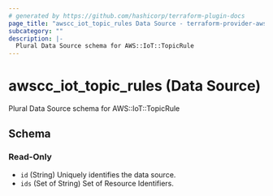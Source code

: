 ```yaml
---
# generated by https://github.com/hashicorp/terraform-plugin-docs
page_title: "awscc_iot_topic_rules Data Source - terraform-provider-awscc"
subcategory: ""
description: |-
  Plural Data Source schema for AWS::IoT::TopicRule
---
```


# awscc_iot_topic_rules (Data Source)

Plural Data Source schema for AWS::IoT::TopicRule



<!-- schema generated by tfplugindocs -->
## Schema

### Read-Only

- `id` (String) Uniquely identifies the data source.
- `ids` (Set of String) Set of Resource Identifiers.
